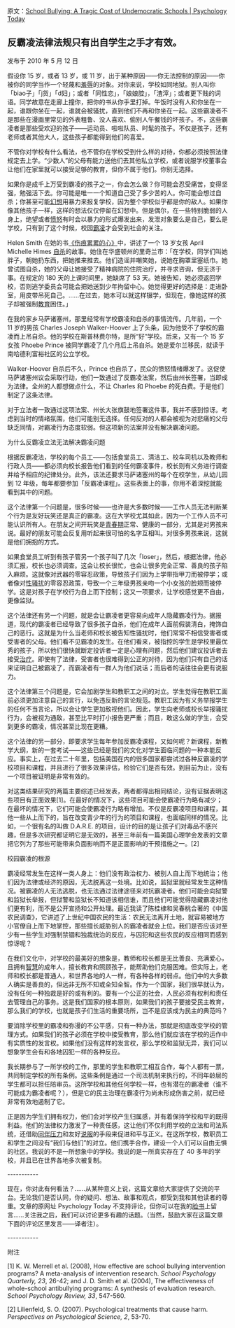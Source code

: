 原文：[School Bullying: A Tragic Cost of Undemocratic Schools | Psychology Today](https://www.psychologytoday.com/us/blog/freedom-to-learn/201005/school-bullying-a-tragic-cost-of-undemocratic-schools)

## 反霸凌法律法规只有出自学生之手才有效。

发布于 2010 年 5 月 12 日

假设你 15 岁，或者 13 岁，或 11 岁，出于某种原因——你无法控制的原因——你被你的同学当作一个轻蔑和[羞辱](https://www.psychologytoday.com/us/basics/embarrassment)的对象。对你来说，学校如同地狱。别人叫你「biao子」「j货」「d妇」；或者「同性恋」，「娘娘腔」，「渣滓」；或者更下贱的词语。同学故意在走廊上撞你，把你的书从你手里打掉。午饭时没有人和你坐在一起，谁跟你坐在一起，谁就会被骚扰，直到他们不再和你坐在一起。这些霸凌者不是那些在漫画里常见的外表粗鲁、没人喜欢、偷别人午餐钱的坏孩子。不，这些霸凌者是那些受欢迎的孩子——运动员、啦啦队员、时髦的孩子。不仅是孩子，还有老师或者其他大人，这些孩子都能得到他们的喜爱。

不管你对学校有什么看法，也不管你在学校受到什么样的对待，你都必须按照法律规定去上学。“少数人”的父母有能力送他们去其他私立学校，或者说服学校董事会让他们在家里就可以接受足够的教育，但你不属于他们。你别无选择。

如果你是成千上万受到霸凌的孩子之一，你会怎么做？你可能会忍受痛苦，变得坚强，勉强活下去。你可能是唯一一个知道自己受了多少苦的人。你可能会想过自杀；你甚至可能[幻想](https://www.psychologytoday.com/us/basics/fantasies)用暴力来报复学校，因为整个学校似乎都是你的敌人。如果你像其他孩子一样，这样的想法仅仅停留在幻想中。但是偶尔，在一些特别脆弱的人身上，绝望或者[愤怒](https://www.psychologytoday.com/us/basics/anger)有时会以暴力的形式爆发出来，发泄对象要么是自己，要么是学校，只有到了这个时候，校园[霸凌](https://www.psychologytoday.com/us/basics/bullying)才会受到社会的关注。

Helen Smith 在她的书[《伤痕累累的心》](http://www.violentkids.com/)中，讲述了一个 13 岁女孩 April Michelle Himes [自杀](https://www.psychologytoday.com/us/basics/suicide)的故事。她住在华盛顿州的里奇兰市：「在学校，同学们叫她胖子，朝她扔东西，把她推来推去。他们造谣并嘲笑她，说她在胸罩里塞纸巾。她曾试图自杀，她的父母让她接受了精神病院的住院治疗，并寻求咨询，但无济于事。在规定的 180 天的上课时间里，她缺席了 53 天。她被告知，她必须返回学校，否则逃学委员会可能会把她送到少年拘留中心。她觉得更好的选择是：走进卧室，用皮带吊死自己。……在过去，她本可以就这样辍学，但现在，像她这样的孩子却被强制[教育](https://www.psychologytoday.com/us/basics/education)困住。」

在我的家乡马萨诸塞州，那里经常有学校霸凌和自杀的事情流传。几年前，一个 11 岁的男孩 Charles Joseph Walker-Hoover 上了头条，因为他受不了学校的霸凌而上吊自杀。他的学校在斯普林费尔特，是所“好”学校。后来，又有一个 15 岁女孩 Phoebe Prince 被同学霸凌了几个月后上吊自杀。她是爱尔兰移民，就读于南哈德利富裕社区的公立学校。

Walker-Hoover 自杀后不久，Prince 也自杀了，民众的愤怒情绪爆发了。这促使马萨诸塞州议会采取行动，他们一致通过了反霸凌法案，然后由州长签署，当即成为法律。全州的人都想做点什么，不让 Charles 和 Phoebe 的死白费。于是他们制定了这条法律。

对于立法者一致通过这项法案、州长大张旗鼓地签署这件事，我并不感到惊讶。考虑到当时的情绪氛围，他们可能别无选择。任何反对的人都会被视为对悲痛的父母缺乏同情，对霸凌行为态度软弱。但这项新的法案并没有解决霸凌问题。

为什么反霸凌立法无法解决霸凌问题

根据反霸凌法，学校的每个员工——包括食堂员工、清洁工、校车司机以及教师和行政人员——都必须向校长报告他们看到的任何霸凌事件，校长则有义务进行调查并给予相应的纪律处分。此外，该法还要求马萨诸塞州的每个在校学生，从幼儿园到 12 年级，每年都要参加「反霸凌课程」。这些表面上的事，你用不着深挖就能看到其中的问题。

这个法律第一个问题是，很多时候——也许是大多数时候——工作人员无法判断某个行为是友好玩笑还是真正的霸凌。这在大学校尤其如此，因为一个工作人员不可能认识所有人。在朋友之间开玩笑是[青春期](https://www.psychologytoday.com/us/basics/adolescence)正常、健康的一部分，尤其是对男孩来说。最好的朋友可能会反复用听起来很可怕的名字互相叫。对很多男孩来说，这就是他们拥抱的方式。

如果食堂员工听到有孩子管另一个孩子叫了几次「loser」，然后，根据法律，他必须汇报，校长也必须调查。这会让校长很忙，也会让很多完全正常、善良的孩子陷入麻烦。这就像对武器的零容忍政策，导致孩子们因为上学带指甲刀而被停学；或者像对[性骚扰](https://www.psychologytoday.com/us/basics/sex)的零容忍政策，导致一个三年级男孩亲吻一个小女孩的脸颊而被停学。这是对孩子在学校行为自上而下控制；这又一项要求，让学校感觉更不自由，更像监狱。

这个法律还有另一个问题，就是会让霸凌者更容易向成年人隐藏霸凌行为。据报道，现代的霸凌者已经导致了很多孩子自杀，他们在成年人面前假装清白，掩饰自己的恶行。这就是为什么当老师和校长被告知性骚扰时，他们常常不相信受害者或受害者的父母。他们看不见霸凌的发生。在他们看来，被指控的学生是学校里最优秀的孩子，所以他们很快就断定投诉者一定是心理有问题，然后他们建议投诉者去接受[治疗](https://www.psychologytoday.com/us/basics/therapy)。即使有了法律，受害者也很难得到公正的对待，因为他们只有自己的话来证明自己被霸凌了，而霸凌者有一群人为他们说话；而后者的话往往会更有说服力。

这个法律第三个问题是，它会加剧学生和教职工之间的对立。学生觉得在教职工面前必须更加注意自己的言行，以免违反新的言论规范。教职工因为有义务举报学生的任何不当言论，所以会让学生更加敌视他们。因此，学生向老师或校长举报骚扰行为，会被视为通敌，甚至比平时打小报告更严重；而且，敢这么做的学生，会受到更多的霸凌，情况甚至比现在更糟。

这个法律的另一部分，即要求学生每年参加反霸凌课程，又如何呢？新课程，新教学大纲，新的一套考试——这些已经是我们的文化对学生面临问题的一种本能反应。事实上，在过去二十年里，包括美国在内的很多国家都尝试过各种反霸凌的学校项目和课程，并且进行了很多效果评估，检验它们是否有效。到目前为止，没有一个项目被证明是非常有效的。

对这类结果研究的两篇主要综述已经发表，两者都得出相同结论，没有证据表明这些项目有正面效果[1]。在最好的情况下，这些项目可能会使霸凌行为略有减少；在最坏的情况下，它们可能会使霸凌行为略有增加。不仅是反霸凌项目和课程，其他一些从上而下的，旨在改变青少年的行为的项目和课程，也面临同样的情况。比如，一个很有名的叫做 D.A.R.E. 的项目，设计的目的是让孩子们对毒品不感兴趣，但是多次研究都证明它是无效的，甚至三年前有一篇美国心理学会发表的文章把它列为了那些可能带来负面影响而不是正面影响的干预措施之一。[2]

校园霸凌的根源

霸凌经常发生在这样一类人身上：他们没有政治权力、被别人自上而下地统治；他们因为法律或经济的原因，无法脱离这一处境。比如说，监狱里就经常发生这种情况。被霸凌的人无法逃脱，也无法通过法律途径来对抗霸凌者。他们可能会向狱警和监狱长举报，但狱警和监狱长不知道该相信谁，而且他们可能觉得隐藏霸凌对他们更有利，而不是公开宣扬和公开处理。最近我读了陈桂棣和吴春桃合著的《中国农民调查》，它讲述了上世纪中国农民的生活：农民无法离开土地，就容易被地方小官僚自上而下地掌控，那些擅长威胁别人的霸凌者就会上位。我们是否应该对至少有一些学生对强制禁锢和独裁统治的反应，与囚犯和这些农民的反应相同而感到惊讶呢？

在我们文化中，对学校的最美好的想象是，教师和校长都是无比善良、充满爱心，且拥有[智慧](https://www.psychologytoday.com/us/basics/wisdom)的成年人，擅长教育和照顾孩子，能帮助他们克服困难。但实际上，老师和校长都是普通人，和世界各地的人一样，有各种各样的弱点。他们中的大多数人确实是善良的，但远非无所不知或全知全智。作为一个国家，我们很早就认为，没有任何一种独裁是好的或有利的。要有一个公正的社会，人民必须有权利和责任去管理自己的事务。这是我们国家的根本原则，如果我们的孩子要接受民主教育，那么我们的学校，也就是孩子们生活的重要场所，岂不是应该成为民主的典范吗？

要消除学校里的霸凌和弥漫的不公平感，只有一种办法，那就是彻底改变学校的管理方式。如果我们的孩子必须在学校中接受教育，那么他们就应该在学校的运作中有实质性的发言权。如果他们没有这样的发言权，那么学校和监狱无异，我们可以想象学生会有和各地囚犯一样的各种反应。

我长期参与了一所学校的工作，那里的学生和教职工相互合作，每个人都有一票，共同制定学校的所有条例。这些条例是通过一个司法机制来执行的，不同年龄层的学生都可以担任陪审员。这所学校和其他任何学校一样，也有潜在的霸凌者（谁不可能成为霸凌者呢？），但是它的民主治理在霸凌行为尚未形成伤害之前，就已经非常有效地遏制了它。

正是因为学生们拥有权力，他们会对学校产生归属感，并有着保持学校和平的既得利益。他们的法律权力激发了一种责任感，这让他们不仅利用学校的立法和司法系统，还借助[同伴压力](https://www.psychologytoday.com/us/basics/conformity)和友好[说服](https://www.psychologytoday.com/us/basics/persuasion)的手段来促进和平与正义。在这所学校，教职员工和学生之间没有“我们与他们”的对立。他们携手合作，建设一个人们可以自由无惧的社区。我说的不是一所想象中的学校。我说的是一所真实存在了 40 多年的学校，并且已在世界各地多次被复制。

\-----------

现在，你对此有何看法？……从某种意义上说，这篇文章给大家提供了交流的平台。无论我们是否认同，你的疑问、想法、故事和观点，都受到我和其他读者的尊重。文章的原网址 Psychology Today 不支持评论，但你可以在我的[脸书](https://www.facebook.com/peter.gray.3572)上留言……关注我之后，我们可以讨论更多有趣的话题。（当然，鼓励大家在这篇文章下面的评论区里发言——译者注）。

\-----------

附注

[1] K. W. Merrell et al. (2008), How effective are school bullying intervention programs? A meta-analysis of intervention research. *School Psychology Quarterly, 23*, 26-42; and J. D. Smith et al. (2004), The effectiveness of whole-school antibullying programs: A synthesis of evaluation research. *School Psychology Review, 33*, 547-560.

[2] Lilienfeld, S. O. (2007). Psychological treatments that cause harm. *Perspectives on Psychological Science, 2*, 53-70.